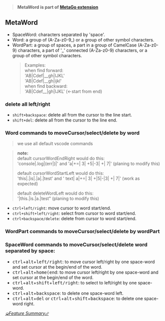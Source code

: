 > **MetaWord is part of [MetaGo extension](https://marketplace.visualstudio.com/items?itemName=metaseed.metago)**

## MetaWord

* SpaceWord: characters separated by 'space'.
* Word: a group of (A-Za-z0-9_) or a group of other symbol characters.
* WordPart: a group of spaces, a part in a group of CamelCase (A-Za-z0-9) characters, a part of '_' connected (A-Za-z0-9) characters, or a group of other symbol characters.
    > Examples:  
    > when find forward:  
    >   'AB|Cdef|\_\_gh|IJKL'  
    >   'AB|Cdef|\_\_gh|ijkl'  
    > when find backward:  
    >   'AB|Cdef\_\_|gh|IJKL' (<-start from end)  

### delete all left/right
* `shift+backspace`: delete all from the cursor to the line start.
* `shift+del`: delete all from the cursor to the line end.

### Word commands to moveCursor/select/delete by word

> we use all default vscode commands

> **note:**  
> default cursorWordEndRight would do this:   
> 'console|.log|(err|)|' and 'a|+=| 3| +5|-3| +| 7|' (planing to modify this)  
>
> default cursorWordStartLeft would do this:  
> 'this|.|is|.|a|.|test' and ' text| a|+=| 3| +|5|-|3| +| 7|' (work as expected)  
>
> default deleteWordLeft would do this:  
> '|this.|is.|a.|test" (planing to modify this)

* `ctrl+left/right`: move cursor to word start/end.
* `ctrl+shift+left/right`: select from cursor to word start/end.
* `ctrl+backspace/delete`: delete from cursor to word start/end.

### WordPart commands to moveCursor/select/delete by wordPart


### SpaceWord commands to moveCursor/select/delete word separated by space:
* <kbd>ctrl</kbd>+<kbd>alt</kbd>+<kbd>left/right</kbd>: to move cursor left/right by one space-word and set cursor at the begin/end of the word.
* <kbd>ctrl</kbd>+<kbd>alt</kbd>+<kbd>home(end</kbd>: to move cursor left/right by one space-word and set cursor at the begin/end of the word.
* <kbd>ctrl</kbd>+<kbd>alt</kbd>+<kbd>shift</kbd>+<kbd>left/right</kbd>: to select to left/right by one space-word.
* <kbd>ctrl</kbd>+<kbd>alt</kbd>+<kbd>backspace</kbd>: to delete one space-word left.
* <kbd>ctrl</kbd>+<kbd>alt</kbd>+<kbd>del</kbd> or <kbd>ctrl</kbd>+<kbd>alt</kbd>+<kbd>shift</kbd>+<kbd>backspace</kbd>: to delete one space-word right.

[*➭Feature Summary⮵*](https://github.com/metaseed/metaGo/blob/master/README.md#features-summary)
